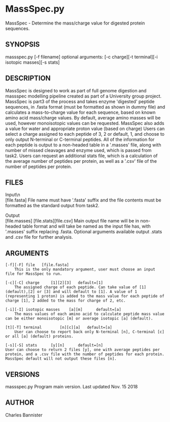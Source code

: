 
# MassSpec.py

MassSpec - Determine the mass/charge value for digested protein sequences.

## SYNOPSIS

massspec.py [-f filename]
	optional arguments: [-c charge][-t terminal][-i isotopic masses][-s stats]

## DESCRIPTION

MassSpec is designed to work as part of full genome digestion and massspec modelling pipeline created as part of a University group project. MassSpec is part3 of the process and takes enzyme 'digested' peptide sequences, in .fasta format (must be formatted as shown in dummy file) and calculates a mass-to-charge value for each sequence, based on known amino acid mass/charge values. By default, average amino masses will be used, however monoisotopic values can be requested. MassSpec also adds a value for water and appropriate proton value (based on charge) Users can select a charge assigned to each peptide of 3, 2 or default, 1, and choose to only output N-terminal or C-terminal peptides. All of the information for each peptide is output to a non-headed table in a '.masses' file, along with number of missed cleavages and enzyme used, which is passed from task2. Users can request an additional stats file, which is a calculation of the average number of peptides per protein, as well as a '.csv' file of the number of peptides per protein.

## FILES
Input\n		
	[file.fasta]
	File name must have '.fasta' suffix and the file contents must be formatted as the standard output from task2.

Output		
	[file.masses]	[file.stats][file.csv]
			Main output file name will be in non-headed table format and will take be named as the input file has, with '.masses' suffix replacing .fasta. Optional arguments available output .stats and .csv file for further analysis.
		

## ARGUMENTS
	[-f][-F] file	[file.fasta]
		This is the only mandatory argument, user must choose an input file for MassSpec to run. 

	[-c][-C] charge		[1][2][3]	default=[1]
		The assigned charge of each peptide. Can take value of [1](default),[2] or [3] and will default to [1]. A value of 1 (representing 1 proton) is added to the mass value for each peptide of charge [1], 2 added to the mass for charge of 2, etc.

	[-i][-I] isotopic masses	[a][m]		default=[a]
		The mass values of each amino acid to calculate peptide mass value can be either monoisotopic [m] or average isotopic [a] (default).

	[t][-T] terminal		[n][c][a]	default=[a]
		User can choose to report back only N-terminal [n], C-terminal [c] or all [a] (default) proteins.

	[-s][-S] stats		[y][n]		default=[n]
	User can choose to return 2 files [y], one with average peptides per protein, and a .csv file with the number of peptides for each protein. MassSpec default will not output these files [n]. 

## VERSIONS
massspec.py		Program main version.	Last updated Nov. 15 2018

## AUTHOR
Charles Bannister

	
